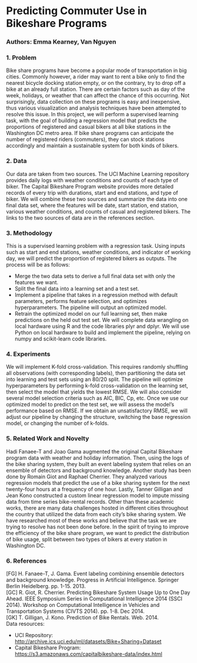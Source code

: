 # Predicting Commuter Use in Bikeshare Programs
### Authors: Emma Kearney, Van Nguyen


### 1. Problem  
Bike share programs have become a popular mode of transportation in big cities. Commonly however, a rider 
may want to rent a bike only to find the nearest bicycle docking station empty, or on the contrary, try to drop off
a bike at an already full station. There are certain factors such as day of the week, holidays, or weather that can
affect the chance of this occurring. Not surprisingly, data collection on these programs is easy and inexpensive,
thus various visualization and analysis techniques have been attempted to resolve this issue.
In this project, we will perform a supervised learning task, with the goal of building a regression model
that predicts the proportions of registered and casual bikers at all bike stations in the Washington DC metro
area. If bike share programs can anticipate the number of registered riders (commuters), they can stock stations
accordingly and maintain a sustainable system for both kinds of bikers.


### 2. Data  
Our data are taken from two sources. The UCI Machine Learning repository provides daily logs with weather
conditions and counts of each type of biker. The Capital Bikeshare Program website provides more detailed
records of every trip with durations, start and end stations, and type of biker. We will combine these two sources
and summarize the data into one final data set, where the features will be date, start station, end station, various
weather conditions, and counts of casual and registered bikers. The links to the two sources of data are in the
references section.


### 3. Methodology
This is a supervised learning problem with a regression task. Using inputs such as start and end stations,
weather conditions, and indicator of working day, we will predict the proportion of registered bikers as outputs.
The process will be as follows:
* Merge the two data sets to derive a full final data set with only the features we want.
* Split the final data into a learning set and a test set.
* Implement a pipeline that takes in a regression method with default parameters, performs feature selection,
and optimizes hyperparameters. The pipeline will output an optimized model.
* Retrain the optimized model on our full learning set, then make predictions on the held out test set.
We will complete data wrangling on local hardware using R and the code libraries plyr and dplyr. We will use
Python on local hardware to build and implement the pipeline, relying on numpy and scikit-learn code libraries.


### 4. Experiments
We will implement K-fold cross-validation. This requires randomly shuffling all observations (with corresponding
labels), then partitioning the data set into learning and test sets using an 80/20 split. The pipeline
will optimize hyperparameters by performing k-fold cross-validation on the learning set, then select the model
that yields the lowest RMSE. We will also consider several model selection criteria such as AIC, BIC, Cp, etc.
Once we use our optimized model to predict on the test set, we will assess the model’s performance based on
RMSE. If we obtain an unsatisfactory RMSE, we will adjust our pipeline by changing the structure, switching
the base regression model, or changing the number of k-folds.


### 5. Related Work and Novelty
Hadi Fanaee-T and Joao Gama augmented the original Capital Bikeshare program data with weather and
holiday information. Then, using the logs of the bike sharing system, they built an event labeling system that
relies on an ensemble of detectors and background knowledge. Another study has been done by Romain Giot
and Raphael Cherrier. They analyzed various regression models that predict the use of a bike sharing system
for the next twenty-four hours at a frequency of one hour. Lastly, Tanner Gilligan and Jean Kono constructed
a custom linear regression model to impute missing data from time series bike-rental records. Other than these
academic works, there are many data challenges hosted in different cities throughout the country that utilized
the data from each city’s bike sharing system.
We have researched most of these works and believe that the task we are trying to resolve has not been
done before. In the spirit of trying to improve the efficiency of the bike share program, we want to predict the
distribution of bike usage, split between two types of bikers at every station in Washington DC.


### 6. References
[FG] H. Fanaee-T, J. Gama. Event labeling combining ensemble detectors and background knowledge. Progress
in Artificial Intelligence. Springer Berlin Heidelberg. pp. 1-15. 2013.  
[GC] R. Giot, R. Cherrier. Predicting Bikeshare System Usage Up to One Day Ahead. IEEE Symposium Series
in Computational Intelligence 2014 (SSCI 2014). Workshop on Computational Intelligence in Vehicles and
Transportation Systems (CIVTS 2014). pp. 1-8. Dec 2014.  
[GK] T. Gilligan, J. Kono. Prediction of Bike Rentals. Web. 2014.  
Data resources:
* UCI Repository: http://archive.ics.uci.edu/ml/datasets/Bike+Sharing+Dataset
* Capital Bikeshare Program: https://s3.amazonaws.com/capitalbikeshare-data/index.html
